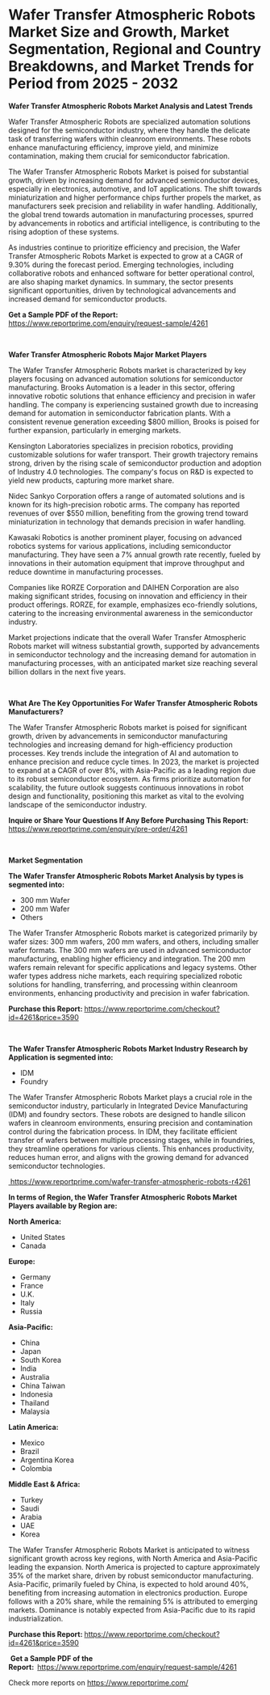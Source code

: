 <p><h1>Wafer Transfer Atmospheric Robots Market Size and Growth, Market Segmentation, Regional and Country Breakdowns, and Market Trends for Period from 2025 -  2032</h1></p><p><strong>Wafer Transfer Atmospheric Robots Market Analysis and Latest Trends</strong></p>
<p><p>Wafer Transfer Atmospheric Robots are specialized automation solutions designed for the semiconductor industry, where they handle the delicate task of transferring wafers within cleanroom environments. These robots enhance manufacturing efficiency, improve yield, and minimize contamination, making them crucial for semiconductor fabrication.</p><p>The Wafer Transfer Atmospheric Robots Market is poised for substantial growth, driven by increasing demand for advanced semiconductor devices, especially in electronics, automotive, and IoT applications. The shift towards miniaturization and higher performance chips further propels the market, as manufacturers seek precision and reliability in wafer handling. Additionally, the global trend towards automation in manufacturing processes, spurred by advancements in robotics and artificial intelligence, is contributing to the rising adoption of these systems.</p><p>As industries continue to prioritize efficiency and precision, the Wafer Transfer Atmospheric Robots Market is expected to grow at a CAGR of 9.30% during the forecast period. Emerging technologies, including collaborative robots and enhanced software for better operational control, are also shaping market dynamics. In summary, the sector presents significant opportunities, driven by technological advancements and increased demand for semiconductor products.</p></p>
<p><strong>Get a Sample PDF of the Report:&nbsp;</strong> <a href="https://www.reportprime.com/enquiry/request-sample/4261?utm_campaign=2252&utm_medium=2&utm_source=Github&utm_content=ia&utm_term=19032025&utm_id=wafer-transfer-atmospheric-robots">https://www.reportprime.com/enquiry/request-sample/4261</a></p>
<p>&nbsp;</p>
<p><strong>Wafer Transfer Atmospheric Robots Major Market Players</strong></p>
<p><p>The Wafer Transfer Atmospheric Robots market is characterized by key players focusing on advanced automation solutions for semiconductor manufacturing. Brooks Automation is a leader in this sector, offering innovative robotic solutions that enhance efficiency and precision in wafer handling. The company is experiencing sustained growth due to increasing demand for automation in semiconductor fabrication plants. With a consistent revenue generation exceeding $800 million, Brooks is poised for further expansion, particularly in emerging markets.</p><p>Kensington Laboratories specializes in precision robotics, providing customizable solutions for wafer transport. Their growth trajectory remains strong, driven by the rising scale of semiconductor production and adoption of Industry 4.0 technologies. The company's focus on R&D is expected to yield new products, capturing more market share.</p><p>Nidec Sankyo Corporation offers a range of automated solutions and is known for its high-precision robotic arms. The company has reported revenues of over $550 million, benefiting from the growing trend toward miniaturization in technology that demands precision in wafer handling.</p><p>Kawasaki Robotics is another prominent player, focusing on advanced robotics systems for various applications, including semiconductor manufacturing. They have seen a 7% annual growth rate recently, fueled by innovations in their automation equipment that improve throughput and reduce downtime in manufacturing processes.</p><p>Companies like RORZE Corporation and DAIHEN Corporation are also making significant strides, focusing on innovation and efficiency in their product offerings. RORZE, for example, emphasizes eco-friendly solutions, catering to the increasing environmental awareness in the semiconductor industry.</p><p>Market projections indicate that the overall Wafer Transfer Atmospheric Robots market will witness substantial growth, supported by advancements in semiconductor technology and the increasing demand for automation in manufacturing processes, with an anticipated market size reaching several billion dollars in the next five years.</p></p>
<p>&nbsp;</p>
<p><strong>What Are The Key Opportunities For Wafer Transfer Atmospheric Robots Manufacturers?</strong></p>
<p><p>The Wafer Transfer Atmospheric Robots market is poised for significant growth, driven by advancements in semiconductor manufacturing technologies and increasing demand for high-efficiency production processes. Key trends include the integration of AI and automation to enhance precision and reduce cycle times. In 2023, the market is projected to expand at a CAGR of over 8%, with Asia-Pacific as a leading region due to its robust semiconductor ecosystem. As firms prioritize automation for scalability, the future outlook suggests continuous innovations in robot design and functionality, positioning this market as vital to the evolving landscape of the semiconductor industry.</p></p>
<p><strong>Inquire or Share Your Questions If Any Before Purchasing This Report:</strong> <a href="https://www.reportprime.com/enquiry/pre-order/4261?utm_campaign=2252&utm_medium=2&utm_source=Github&utm_content=ia&utm_term=19032025&utm_id=wafer-transfer-atmospheric-robots">https://www.reportprime.com/enquiry/pre-order/4261</a></p>
<p>&nbsp;</p>
<p><strong>Market Segmentation</strong></p>
<p><strong>The Wafer Transfer Atmospheric Robots Market Analysis by types is segmented into:</strong></p>
<p><ul><li>300 mm Wafer</li><li>200 mm Wafer</li><li>Others</li></ul></p>
<p><p>The Wafer Transfer Atmospheric Robots market is categorized primarily by wafer sizes: 300 mm wafers, 200 mm wafers, and others, including smaller wafer formats. The 300 mm wafers are used in advanced semiconductor manufacturing, enabling higher efficiency and integration. The 200 mm wafers remain relevant for specific applications and legacy systems. Other wafer types address niche markets, each requiring specialized robotic solutions for handling, transferring, and processing within cleanroom environments, enhancing productivity and precision in wafer fabrication.</p></p>
<p><strong>Purchase this Report:&nbsp;</strong><a href="https://www.reportprime.com/checkout?id=4261&price=3590&utm_campaign=2252&utm_medium=2&utm_source=Github&utm_content=ia&utm_term=19032025&utm_id=wafer-transfer-atmospheric-robots">https://www.reportprime.com/checkout?id=4261&price=3590</a></p>
<p>&nbsp;</p>
<p><strong>The Wafer Transfer Atmospheric Robots Market Industry Research by Application is segmented into:</strong></p>
<p><ul><li>IDM</li><li>Foundry</li></ul></p>
<p><p>The Wafer Transfer Atmospheric Robots Market plays a crucial role in the semiconductor industry, particularly in Integrated Device Manufacturing (IDM) and foundry sectors. These robots are designed to handle silicon wafers in cleanroom environments, ensuring precision and contamination control during the fabrication process. In IDM, they facilitate efficient transfer of wafers between multiple processing stages, while in foundries, they streamline operations for various clients. This enhances productivity, reduces human error, and aligns with the growing demand for advanced semiconductor technologies.</p></p>
<p><a href="https://www.reportprime.com/wafer-transfer-atmospheric-robots-r4261?utm_campaign=2252&utm_medium=2&utm_source=Github&utm_content=ia&utm_term=19032025&utm_id=wafer-transfer-atmospheric-robots">&nbsp;https://www.reportprime.com/wafer-transfer-atmospheric-robots-r4261</a></p>
<p><strong>In terms of Region, the Wafer Transfer Atmospheric Robots Market Players available by Region are:</strong></p>
<p>
    <p> <strong> North America: </strong>
        <ul>
            <li>United States</li>
            <li>Canada</li>
        </ul>
        </p> 
    <p> <strong> Europe: </strong>
        <ul>
            <li>Germany</li>
            <li>France</li>
            <li>U.K.</li>
            <li>Italy</li>
            <li>Russia</li>
        </ul>
        </p> 
    <p> <strong> Asia-Pacific: </strong>
        <ul>
            <li>China</li>
            <li>Japan</li>
            <li>South Korea</li>
            <li>India</li>
            <li>Australia</li>
            <li>China Taiwan</li>
            <li>Indonesia</li>
            <li>Thailand</li>
            <li>Malaysia</li>
        </ul>
        </p> 
    <p> <strong> Latin America: </strong>
        <ul>
            <li>Mexico</li>
            <li>Brazil</li>
            <li>Argentina Korea</li>
            <li>Colombia</li>
        </ul>
        </p> 
    <p> <strong> Middle East & Africa: </strong>
        <ul>
            <li>Turkey</li>
            <li>Saudi</li>
            <li>Arabia</li>
            <li>UAE</li>
            <li>Korea</li>
        </ul>
    </p>
    </p>
<p><p>The Wafer Transfer Atmospheric Robots Market is anticipated to witness significant growth across key regions, with North America and Asia-Pacific leading the expansion. North America is projected to capture approximately 35% of the market share, driven by robust semiconductor manufacturing. Asia-Pacific, primarily fueled by China, is expected to hold around 40%, benefiting from increasing automation in electronics production. Europe follows with a 20% share, while the remaining 5% is attributed to emerging markets. Dominance is notably expected from Asia-Pacific due to its rapid industrialization.</p></p>
<p><strong>Purchase this Report: </strong><a href="https://www.reportprime.com/checkout?id=4261&price=3590&utm_campaign=2252&utm_medium=2&utm_source=Github&utm_content=ia&utm_term=19032025&utm_id=wafer-transfer-atmospheric-robots">https://www.reportprime.com/checkout?id=4261&price=3590</a></p>
<p>&nbsp;<strong>Get a Sample PDF of the Report:&nbsp;&nbsp;</strong><a href="https://www.reportprime.com/enquiry/request-sample/4261?utm_campaign=2252&utm_medium=2&utm_source=Github&utm_content=ia&utm_term=19032025&utm_id=wafer-transfer-atmospheric-robots">https://www.reportprime.com/enquiry/request-sample/4261</a></p>
<p><strong></strong></p>
<p>Check more reports on <a href="https://www.reportprime.com/?utm_campaign=2252&utm_medium=2&utm_source=Github&utm_content=ia&utm_term=19032025&utm_id=wafer-transfer-atmospheric-robots">https://www.reportprime.com/</a></p>